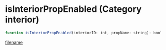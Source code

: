 # isInteriorPropEnabled (Category interior)

```js
function isInteriorPropEnabled(interiorID: int, propName: string): boolean
```

[filename](isInteriorPropEnabled_m.md ':include')